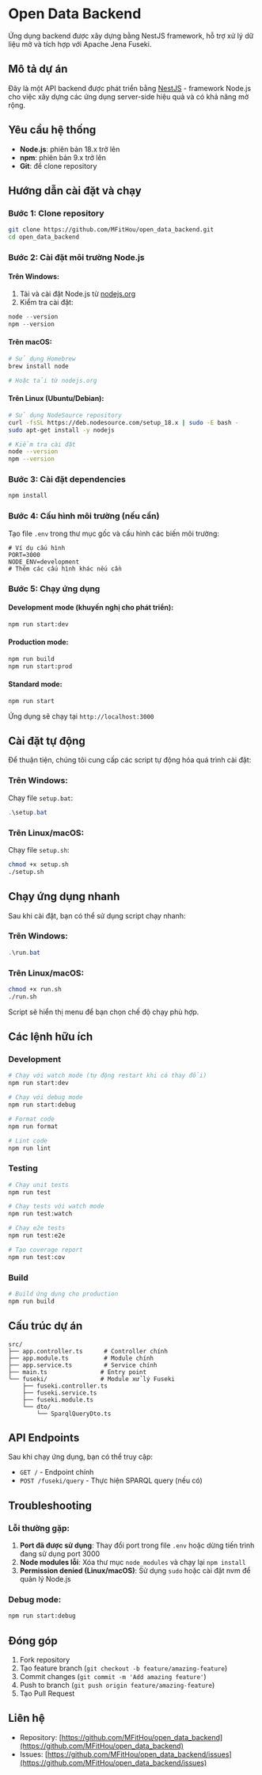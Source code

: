 # Open Data Backend

Ứng dụng backend được xây dựng bằng NestJS framework, hỗ trợ xử lý dữ liệu mở và tích hợp với Apache Jena Fuseki.

## Mô tả dự án

Đây là một API backend được phát triển bằng [NestJS](https://nestjs.com/) - framework Node.js cho việc xây dựng các ứng dụng server-side hiệu quả và có khả năng mở rộng.

## Yêu cầu hệ thống

- **Node.js**: phiên bản 18.x trở lên
- **npm**: phiên bản 9.x trở lên
- **Git**: để clone repository

## Hướng dẫn cài đặt và chạy

### Bước 1: Clone repository

```bash
git clone https://github.com/MFitHou/open_data_backend.git
cd open_data_backend
```

### Bước 2: Cài đặt môi trường Node.js

#### Trên Windows:
1. Tải và cài đặt Node.js từ [nodejs.org](https://nodejs.org/)
2. Kiểm tra cài đặt:
```powershell
node --version
npm --version
```

#### Trên macOS:
```bash
# Sử dụng Homebrew
brew install node

# Hoặc tải từ nodejs.org
```

#### Trên Linux (Ubuntu/Debian):
```bash
# Sử dụng NodeSource repository
curl -fsSL https://deb.nodesource.com/setup_18.x | sudo -E bash -
sudo apt-get install -y nodejs

# Kiểm tra cài đặt
node --version
npm --version
```

### Bước 3: Cài đặt dependencies

```bash
npm install
```

### Bước 4: Cấu hình môi trường (nếu cần)

Tạo file `.env` trong thư mục gốc và cấu hình các biến môi trường:

```env
# Ví dụ cấu hình
PORT=3000
NODE_ENV=development
# Thêm các cấu hình khác nếu cần
```

### Bước 5: Chạy ứng dụng

#### Development mode (khuyến nghị cho phát triển):
```bash
npm run start:dev
```

#### Production mode:
```bash
npm run build
npm run start:prod
```

#### Standard mode:
```bash
npm run start
```

Ứng dụng sẽ chạy tại `http://localhost:3000`

## Cài đặt tự động

Để thuận tiện, chúng tôi cung cấp các script tự động hóa quá trình cài đặt:

### Trên Windows:
Chạy file `setup.bat`:
```powershell
.\setup.bat
```

### Trên Linux/macOS:
Chạy file `setup.sh`:
```bash
chmod +x setup.sh
./setup.sh
```

## Chạy ứng dụng nhanh

Sau khi cài đặt, bạn có thể sử dụng script chạy nhanh:

### Trên Windows:
```powershell
.\run.bat
```

### Trên Linux/macOS:
```bash
chmod +x run.sh
./run.sh
```

Script sẽ hiển thị menu để bạn chọn chế độ chạy phù hợp.

## Các lệnh hữu ích

### Development
```bash
# Chạy với watch mode (tự động restart khi có thay đổi)
npm run start:dev

# Chạy với debug mode
npm run start:debug

# Format code
npm run format

# Lint code
npm run lint
```

### Testing
```bash
# Chạy unit tests
npm run test

# Chạy tests với watch mode
npm run test:watch

# Chạy e2e tests
npm run test:e2e

# Tạo coverage report
npm run test:cov
```

### Build
```bash
# Build ứng dụng cho production
npm run build
```

## Cấu trúc dự án

```
src/
├── app.controller.ts      # Controller chính
├── app.module.ts          # Module chính
├── app.service.ts         # Service chính
├── main.ts               # Entry point
└── fuseki/               # Module xử lý Fuseki
    ├── fuseki.controller.ts
    ├── fuseki.service.ts
    ├── fuseki.module.ts
    └── dto/
        └── SparqlQueryDto.ts
```

## API Endpoints

Sau khi chạy ứng dụng, bạn có thể truy cập:

- `GET /` - Endpoint chính
- `POST /fuseki/query` - Thực hiện SPARQL query (nếu có)

## Troubleshooting

### Lỗi thường gặp:

1. **Port đã được sử dụng**: Thay đổi port trong file `.env` hoặc dừng tiến trình đang sử dụng port 3000
2. **Node modules lỗi**: Xóa thư mục `node_modules` và chạy lại `npm install`
3. **Permission denied (Linux/macOS)**: Sử dụng `sudo` hoặc cài đặt nvm để quản lý Node.js

### Debug mode:
```bash
npm run start:debug
```

## Đóng góp

1. Fork repository
2. Tạo feature branch (`git checkout -b feature/amazing-feature`)
3. Commit changes (`git commit -m 'Add amazing feature'`)
4. Push to branch (`git push origin feature/amazing-feature`)
5. Tạo Pull Request

## Liên hệ

- Repository: [https://github.com/MFitHou/open_data_backend](https://github.com/MFitHou/open_data_backend)
- Issues: [https://github.com/MFitHou/open_data_backend/issues](https://github.com/MFitHou/open_data_backend/issues)

